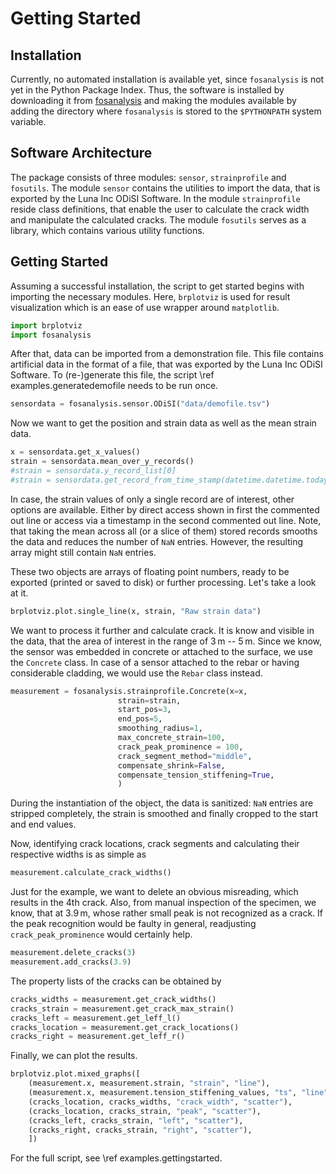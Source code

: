 # Getting Started

## Installation
Currently, no automated installation is available yet, since `fosanalysis` is not yet in the Python Package Index.
Thus, the software is installed by downloading it from [fosanalysis](https://gitlab.hrz.tu-chemnitz.de/tud-imb-fos/fosanalysis) and making the modules available by adding the directory where `fosanalysis` is stored to the `$PYTHONPATH` system variable.

## Software Architecture

The package consists of three modules: `sensor`, `strainprofile` and `fosutils`.
The module `sensor` contains the utilities to import the data, that is exported by the Luna Inc ODiSI Software.
In the module `strainprofile` reside class definitions, that enable the user to calculate the crack width and manipulate the calculated cracks.
The module `fosutils` serves as a library, which contains various utility functions.

## Getting Started
Assuming a successful installation, the script to get started begins with importing the necessary modules.
Here, `brplotviz` is used for result visualization which is an ease of use wrapper around `matplotlib`.

```.py
import brplotviz
import fosanalysis
```

After that, data can be imported from a demonstration file.
This file contains artificial data in the format of a file, that was exported by the Luna Inc ODiSI Software.
To (re-)generate this file, the script \ref examples.generatedemofile needs to be run once.

```.py
sensordata = fosanalysis.sensor.ODiSI("data/demofile.tsv")
```

Now we want to get the position and strain data as well as the mean strain data.

```.py
x = sensordata.get_x_values()
strain = sensordata.mean_over_y_records()
#strain = sensordata.y_record_list[0]
#strain = sensordata.get_record_from_time_stamp(datetime.datetime.today())
```

In case, the strain values of only a single record are of interest, other options are available.
Either by direct access shown in first the commented out line or access via a timestamp in the second commented out line.
Note, that taking the mean across all (or a slice of them) stored records smooths the data and reduces the number of `NaN` entries.
However, the resulting array might still contain `NaN` entries.


These two objects are arrays of floating point numbers, ready to be exported (printed or saved to disk) or further processing.
Let's take a look at it.

```.py
brplotviz.plot.single_line(x, strain, "Raw strain data")
```

We want to process it further and calculate crack.
It is know and visible in the data, that the area of interest in the range of 3 m -- 5 m.
Since we know, the sensor was embedded in concrete or attached to the surface, we use the `Concrete` class.
In case of a sensor attached to the rebar or having considerable cladding, we would use the `Rebar` class instead.

```.py
measurement = fosanalysis.strainprofile.Concrete(x=x,
						strain=strain,
						start_pos=3,
						end_pos=5,
						smoothing_radius=1,
						max_concrete_strain=100,
						crack_peak_prominence = 100,
						crack_segment_method="middle",
						compensate_shrink=False,
						compensate_tension_stiffening=True,
						)
```

During the instantiation of the object, the data is sanitized: `NaN` entries are stripped completely, the strain is smoothed and finally cropped to the start and end values.

Now, identifying crack locations, crack segments and calculating their respective widths is as simple as

```.py
measurement.calculate_crack_widths()
```

Just for the example, we want to delete an obvious misreading, which results in the 4th crack.
Also, from manual inspection of the specimen, we know, that at 3.9 m, whose rather small peak is not recognized as a crack.
If the peak recognition would be faulty in general, readjusting `crack_peak_prominence` would certainly help.

```.py
measurement.delete_cracks(3)
measurement.add_cracks(3.9)
```

The property lists of the cracks can be obtained by

```.py
cracks_widths = measurement.get_crack_widths()
cracks_strain = measurement.get_crack_max_strain()
cracks_left = measurement.get_leff_l()
cracks_location = measurement.get_crack_locations()
cracks_right = measurement.get_leff_r()
```

Finally, we can plot the results.

```.py
brplotviz.plot.mixed_graphs([
	(measurement.x, measurement.strain, "strain", "line"),
	(measurement.x, measurement.tension_stiffening_values, "ts", "line"),
	(cracks_location, cracks_widths, "crack_width", "scatter"),
	(cracks_location, cracks_strain, "peak", "scatter"),
	(cracks_left, cracks_strain, "left", "scatter"),
	(cracks_right, cracks_strain, "right", "scatter"),
	])
```

For the full script, see \ref examples.gettingstarted.
